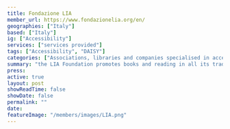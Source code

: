 ```yaml
---
title: Fondazione LIA
member_url: https://www.fondazionelia.org/en/
geographies: ["Italy"]
based: ["Italy"]
ig: ["Accessibility"] 
services: ["services provided"] 
tags: ["Accessibility", "DAISY"]
categories: ["Associations, libraries and companies specialised in accessibility services"]
summary: "the LIA Foundation promotes books and reading in all its traditional and digital forms, through education, information, awareness-raising and research activities, guaranteeing the fundamental principles: accessibility , integration and  sociality."
press:
active: true
layout: post
showReadTime: false
showDate: false
permalink: ""
date: 
featureImage: "/members/images/LIA.png"
---
```

